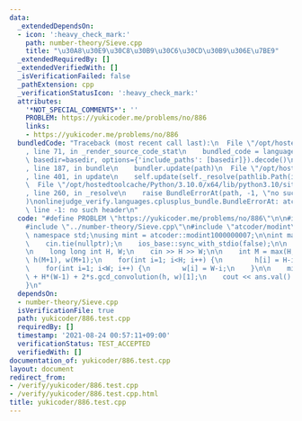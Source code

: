 ```yaml
---
data:
  _extendedDependsOn:
  - icon: ':heavy_check_mark:'
    path: number-theory/Sieve.cpp
    title: "\u30A8\u30E9\u30C8\u30B9\u30C6\u30CD\u30B9\u306E\u7BE9"
  _extendedRequiredBy: []
  _extendedVerifiedWith: []
  _isVerificationFailed: false
  _pathExtension: cpp
  _verificationStatusIcon: ':heavy_check_mark:'
  attributes:
    '*NOT_SPECIAL_COMMENTS*': ''
    PROBLEM: https://yukicoder.me/problems/no/886
    links:
    - https://yukicoder.me/problems/no/886
  bundledCode: "Traceback (most recent call last):\n  File \"/opt/hostedtoolcache/Python/3.10.0/x64/lib/python3.10/site-packages/onlinejudge_verify/documentation/build.py\"\
    , line 71, in _render_source_code_stat\n    bundled_code = language.bundle(stat.path,\
    \ basedir=basedir, options={'include_paths': [basedir]}).decode()\n  File \"/opt/hostedtoolcache/Python/3.10.0/x64/lib/python3.10/site-packages/onlinejudge_verify/languages/cplusplus.py\"\
    , line 187, in bundle\n    bundler.update(path)\n  File \"/opt/hostedtoolcache/Python/3.10.0/x64/lib/python3.10/site-packages/onlinejudge_verify/languages/cplusplus_bundle.py\"\
    , line 401, in update\n    self.update(self._resolve(pathlib.Path(included), included_from=path))\n\
    \  File \"/opt/hostedtoolcache/Python/3.10.0/x64/lib/python3.10/site-packages/onlinejudge_verify/languages/cplusplus_bundle.py\"\
    , line 260, in _resolve\n    raise BundleErrorAt(path, -1, \"no such header\"\
    )\nonlinejudge_verify.languages.cplusplus_bundle.BundleErrorAt: atcoder/modint:\
    \ line -1: no such header\n"
  code: "#define PROBLEM \"https://yukicoder.me/problems/no/886\"\n\n#include <iostream>\n\
    #include \"../number-theory/Sieve.cpp\"\n#include \"atcoder/modint\"\n\nusing\
    \ namespace std;\nusing mint = atcoder::modint1000000007;\n\nint main(void) {\n\
    \    cin.tie(nullptr);\n    ios_base::sync_with_stdio(false);\n\n    Sieve s(3'000'000);\n\
    \n    long long int H, W;\n    cin >> H >> W;\n\n    int M = max(H, W);\n    vector<mint>\
    \ h(M+1), w(M+1);\n    for(int i=1; i<H; i++) {\n        h[i] = H-i;\n    }\n\
    \    for(int i=1; i<W; i++) {\n        w[i] = W-i;\n    }\n\n    mint ans = (H-1)*W\
    \ + H*(W-1) + 2*s.gcd_convolution(h, w)[1];\n    cout << ans.val() << endl;\n\
    }\n"
  dependsOn:
  - number-theory/Sieve.cpp
  isVerificationFile: true
  path: yukicoder/886.test.cpp
  requiredBy: []
  timestamp: '2021-08-24 00:57:11+09:00'
  verificationStatus: TEST_ACCEPTED
  verifiedWith: []
documentation_of: yukicoder/886.test.cpp
layout: document
redirect_from:
- /verify/yukicoder/886.test.cpp
- /verify/yukicoder/886.test.cpp.html
title: yukicoder/886.test.cpp
---
```

